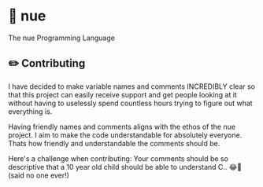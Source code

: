 # 🍑 nue
The nue Programming Language

## ✏️ Contributing
I have decided to make variable names and comments INCREDIBLY clear so that this project can easily receive support and get people looking at it without having to uselessly spend countless hours trying to figure out what everything is.

Having friendly names and comments aligns with the ethos of the nue project. I aim to make the code understandable for absolutely everyone. Thats how friendly and understandable the comments should be.

Here's a challenge when contributing: Your comments should be so descriptive that a 10 year old child should be able to understand C.. 😂🤣 (said no one ever!)